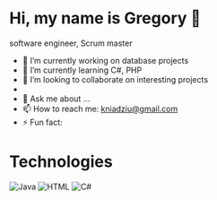 # Hi, my name is Gregory 👋

software engineer, Scrum master

<!--
**kniadziu/kniadziu** is a ✨ _special_ ✨ repository because its `README.md` (this file) appears on your GitHub profile.

Here are some ideas to get you started:
-->

- 🔭 I’m currently working on database projects 
- 🌱 I’m currently learning C#, PHP
- 👯 I’m looking to collaborate on interesting projects
- 
- 💬 Ask me about ...
- 📫 How to reach me: kniadziu@gmail.com
- ⚡ Fun fact: 

# Technologies

<img alt="Java" src="https://img.shields.io/badge/-Java-Java">
<img alt="HTML" src="https://img.shields.io/badge/-HTML-HTML">
<img alt="C#"   src= https://img.shields.io/badge/-C#-C#">

